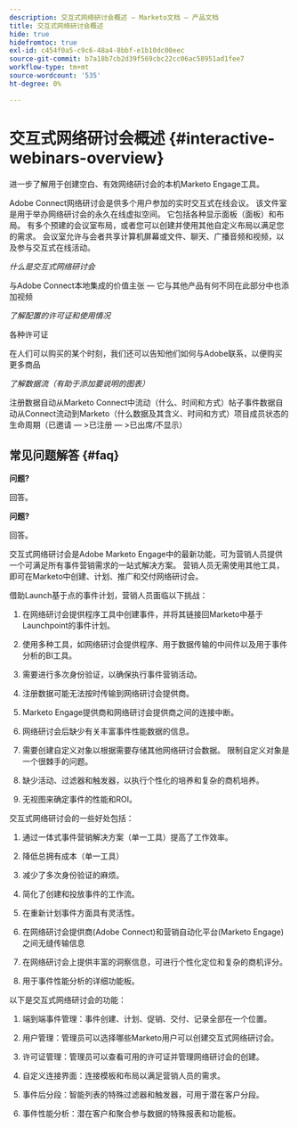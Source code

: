 ```yaml
---
description: 交互式网络研讨会概述 — Marketo文档 — 产品文档
title: 交互式网络研讨会概述
hide: true
hidefromtoc: true
exl-id: c454f0a5-c9c6-48a4-8bbf-e1b10dc00eec
source-git-commit: b7a18b7cb2d39f569cbc22cc06ac58951ad1fee7
workflow-type: tm+mt
source-wordcount: '535'
ht-degree: 0%

---
```


# 交互式网络研讨会概述 {#interactive-webinars-overview}

进一步了解用于创建空白、有效网络研讨会的本机Marketo Engage工具。

Adobe Connect网络研讨会是供多个用户参加的实时交互式在线会议。 该文件室是用于举办网络研讨会的永久在线虚拟空间。 它包括各种显示面板（面板）和布局。 有多个预建的会议室布局，或者您可以创建并使用其他自定义布局以满足您的需求。 会议室允许与会者共享计算机屏幕或文件、聊天、广播音频和视频，以及参与交互式在线活动。

_什么是交互式网络研讨会_

与Adobe Connect本地集成的价值主张 — 它与其他产品有何不同在此部分中也添加视频

_了解配置的许可证和使用情况_

各种许可证

在人们可以购买的某个时刻，我们还可以告知他们如何与Adobe联系，以便购买更多商品

_了解数据流（有助于添加要说明的图表）_

注册数据自动从Marketo Connect中流动（什么、时间和方式）帖子事件数据自动从Connect流动到Marketo（什么数据及其含义、时间和方式）项目成员状态的生命周期（已邀请 — >已注册 — >已出席/不显示）

## 常见问题解答 {#faq}

**问题?**

回答。

**问题?**

回答。

交互式网络研讨会是Adobe Marketo Engage中的最新功能，可为营销人员提供一个可满足所有事件营销需求的一站式解决方案。 营销人员无需使用其他工具，即可在Marketo中创建、计划、推广和交付网络研讨会。

借助Launch基于点的事件计划，营销人员面临以下挑战：

1. 在网络研讨会提供程序工具中创建事件，并将其链接回Marketo中基于Launchpoint的事件计划。

1. 使用多种工具，如网络研讨会提供程序、用于数据传输的中间件以及用于事件分析的BI工具。

1. 需要进行多次身份验证，以确保执行事件营销活动。

1. 注册数据可能无法按时传输到网络研讨会提供商。

1. Marketo Engage提供商和网络研讨会提供商之间的连接中断。

1. 网络研讨会后缺少有关丰富事件性能数据的信息。

1. 需要创建自定义对象以根据需要存储其他网络研讨会数据。 限制自定义对象是一个很棘手的问题。

1. 缺少活动、过滤器和触发器，以执行个性化的培养和复杂的商机培养。

1. 无视图来确定事件的性能和ROI。

交互式网络研讨会的一些好处包括：

1. 通过一体式事件营销解决方案（单一工具）提高了工作效率。

1. 降低总拥有成本（单一工具）

1. 减少了多次身份验证的麻烦。

1. 简化了创建和投放事件的工作流。

1. 在重新计划事件方面具有灵活性。

1. 在网络研讨会提供商(Adobe Connect)和营销自动化平台(Marketo Engage)之间无缝传输信息

1. 在网络研讨会上提供丰富的洞察信息，可进行个性化定位和复杂的商机评分。

1. 用于事件性能分析的详细功能板。

以下是交互式网络研讨会的功能：

1. 端到端事件管理：事件创建、计划、促销、交付、记录全部在一个位置。

1. 用户管理：管理员可以选择哪些Marketo用户可以创建交互式网络研讨会。

1. 许可证管理：管理员可以查看可用的许可证并管理网络研讨会的创建。

1. 自定义连接界面：连接模板和布局以满足营销人员的需求。

1. 事件后分段：智能列表的特殊过滤器和触发器，可用于潜在客户分段。

1. 事件性能分析：潜在客户和聚合参与数据的特殊报表和功能板。

